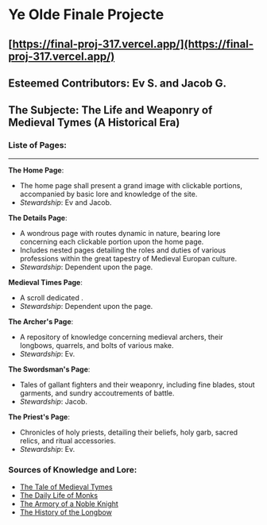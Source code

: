 # Ye Olde Finale Projecte

## [https://final-proj-317.vercel.app/](https://final-proj-317.vercel.app/)

## Esteemed Contributors: Ev S. and Jacob G.

## The Subjecte: The Life and Weaponry of Medieval Tymes (A Historical Era)

### Liste of Pages:

---

**The Home Page**:

- The home page shall present a grand image with clickable portions, accompanied by basic lore and knowledge of the site.
- _Stewardship_: Ev and Jacob.

**The Details Page**:

- A wondrous page with routes dynamic in nature, bearing lore concerning each clickable portion upon the home page.
- Includes nested pages detailing the roles and duties of various professions within the great tapestry of Medieval Europan culture.
- _Stewardship_: Dependent upon the page.

**Medieval Times Page**:

- A scroll dedicated .
- _Stewardship_: Dependent upon the page.

**The Archer's Page**:

- A repository of knowledge concerning medieval archers, their longbows, quarrels, and bolts of various make.
- _Stewardship_: Ev.

**The Swordsman's Page**:

- Tales of gallant fighters and their weaponry, including fine blades, stout garments, and sundry accoutrements of battle.
- _Stewardship_: Jacob.

**The Priest's Page**:

- Chronicles of holy priests, detailing their beliefs, holy garb, sacred relics, and ritual accessories.
- _Stewardship_: Ev.

### Sources of Knowledge and Lore:

- [The Tale of Medieval Tymes](https://en.wikipedia.org/wiki/Medieval_Times)
- [The Daily Life of Monks](https://www.worldhistory.org/article/1293/the-daily-life-of-medieval-monks/)
- [The Armory of a Noble Knight](https://www.worldhistory.org/article/1244/the-armour-of-an-english-medieval-knight/)
- [The History of the Longbow](https://www.historic-uk.com/HistoryUK/HistoryofEngland/The-Longbow/)
